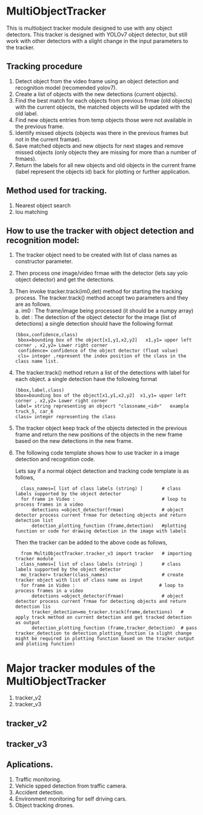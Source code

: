 # MultiObjectTracker
This is multiobject tracker module designed to use with any object detectors. 
This tracker is designed with YOLOv7 object detector, but still work with other detectors with a slight change in the input parameters to the tracker.

## Tracking procedure
1. Detect object from the video frame using an object detection and recognition model (recomended yolov7).
2. Create a list of objects with the new detections (current objects).
3. Find the best match for each objects from previous frmae (old objects) with the current objects, the matched objects will be updated with the old label.
4. Find new objects entries from temp objects those were not available in the previous frame.
5. Identify missed objects (objects was there in the previous frames but not in the current framae).
6. Save matched objects and new objects for next stages and remove missed objects (only objects they are missing for more than a number of frmaes).
7. Return the labels for all new objects and old objects in the current frame (label represent the objects id) back for plotting or further application.

## Method used for tracking.
1. Nearest object search
2. Iou matching

## How to use the tracker with object detection and recognition model:

1. The tracker object need to be created with list of class names as constructor parameter.
2. Then process one  image/video frmae with the detector (lets say yolo object detector) and get the detections.
3. Then invoke tracker.track(im0,det) method for starting the tracking process. The tracker.track() method accept two parameters and they are as follows.    
      a. im0 : The frame/image being processed (it should be a numpy array)  
      b. det : The detection of the object detector for the image (list of detections) 
         a single detection should have the following format 
            
       (bbox,confidence,class)  
        bbox=bounding box of the object[x1,y1,x2,y2]   x1,y1= upper left corner , x2,y2= Lower right corner  
        confidence= confidence of the object detector (float value)  
        cls= integer ,represent the index position of the class in the class name list.  

4. The tracker.track() method return a list of the detections with label for each object.
   a single detection have the following format

       (bbox,label,class)
       bbox=bounding box of the object[x1,y1,x2,y2]  x1,y1= upper left corner , x2,y2= Lower right corner 
       label= string representing an objecrt "classname_<id>"   example truck_5, car_6
       class= integer representing the class 

5. The tracker object keep track of the objects detected in the previous frame and  return the new positions of the objects in the new frame based on the new detections in the new frame.
6. The following code template shows how to use tracker in a image detection and recognition code.

   Lets say if a normal object detection and tracking code template is as follows,
 
         class_names=[ list of class labels (string) ]       # class labels supported by the object detector         
         for frame in Video :                                # loop to process frames in a video
             detections =object_detector(frmae)              # object detector process current frmae for detecting objects and return detection list
             detection_plotting_function (frame,detection)   #plotting function or code for drawing detection in the image with labels
             
    Then the tracker can be added to the above code as follows,
    
         from MultiObjectTracker.tracker_v3 import tracker   # importing tracker module
         class_names=[ list of class labels (string) ]       # class labels supported by the object detector 
         mo_tracker= tracker(class_names)                    # create tracker object with list of class name as input
         for frame in Video :                               # loop to process frames in a video
             detections =object_detector(frmae)              # object detector process current frmae for detecting objects and return detection lis        
             tracker_detection=mo_tracker.track(frame,detections)   # apply track method on current detection and get tracked detection as output      
             detection_plotting_function (frame,tracker_detection)  # pass tracker_detection to detection_plotting_function (a slight change might be required in plotting function based on the tracker output and plotiing function)             

# Major tracker modules of the MultiObjectTracker
1. tracker_v2
2. tracker_v3

## tracker_v2


## tracker_v3



## Aplications.
1. Traffic monitoring.
2. Vehicle spped detection from traffic camera.
3. Accident detection.
4. Environment monitoring for self driving cars.
5. Object tracking drones.



         
         
